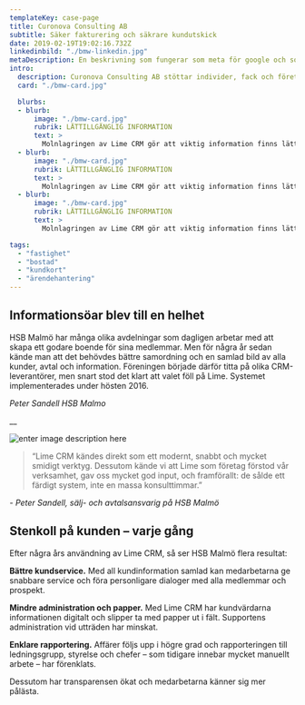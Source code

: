```yaml
---
templateKey: case-page
title: Curonova Consulting AB
subtitle: Säker fakturering och säkrare kundutskick
date: 2019-02-19T19:02:16.732Z
linkedinbild: "./bmw-linkedin.jpg"
metaDescription: En beskrivning som fungerar som meta för google och sociala medier bla
intro:
  description: Curonova Consulting AB stöttar individer, fack och företag i förändring genom förändringsledning, kompetenskartläggningar och omställningsuppdrag. Med digitala verktyg och en metod som utgår från individen skapas nya karriärer, effektiva team och starka chefer. Bolaget har kontor på 12 orter i Sverige och ett kontor i Oslo.
  card: "./bmw-card.jpg"

  blurbs:
  - blurb:
      image: "./bmw-card.jpg"
      rubrik: LÄTTILLGÄNGLIG INFORMATION
      text: >
        Molnlagringen av Lime CRM gör att viktig information finns lättillgänglig för alla medarbetare. Inget letande eller krångliga uppkopplingar.
  - blurb:
      image: "./bmw-card.jpg"
      rubrik: LÄTTILLGÄNGLIG INFORMATION
      text: >
        Molnlagringen av Lime CRM gör att viktig information finns lättillgänglig för alla medarbetare. Inget letande eller krångliga uppkopplingar.
  - blurb:
      image: "./bmw-card.jpg"
      rubrik: LÄTTILLGÄNGLIG INFORMATION
      text: >
        Molnlagringen av Lime CRM gör att viktig information finns lättillgänglig för alla medarbetare. Inget letande eller krångliga uppkopplingar.

tags:
  - "fastighet"
  - "bostad"
  - "kundkort"
  - "ärendehantering"
---
```


## Informationsöar blev till en helhet

HSB Malmö har många olika avdelningar som dagligen arbetar med att skapa ett godare boende för sina medlemmar. Men för några år sedan kände man att det behövdes bättre samordning och en samlad bild av alla kunder, avtal och information. Föreningen började därför titta på olika CRM-leverantörer, men snart stod det klart att valet föll på Lime. Systemet implementerades under hösten 2016.

_Peter Sandell HSB Malmo_

\_\_

![enter image description here](https://lime-crm.se/assets/img/references/bmw_caroline.adad9ed4.png)

> “Lime CRM kändes direkt som ett modernt, snabbt och mycket smidigt verktyg. Dessutom kände vi att Lime som företag förstod vår verksamhet, gav oss mycket god input, och framförallt: de sålde ett färdigt system, inte en massa konsulttimmar.”

_\- Peter Sandell, sälj- och avtalsansvarig på HSB Malmö_

## Stenkoll på kunden – varje gång

Efter några års användning av Lime CRM, så ser HSB Malmö flera resultat:

**Bättre kundservice.** Med all kundinformation samlad kan medarbetarna ge snabbare service och föra personligare dialoger med alla medlemmar och prospekt.

**Mindre administration och papper.** Med Lime CRM har kundvärdarna informationen digitalt och slipper ta med papper ut i fält. Supportens administration vid utträden har minskat.

**Enklare rapportering.** Affärer följs upp i högre grad och rapporteringen till ledningsgrupp, styrelse och chefer – som tidigare innebar mycket manuellt arbete – har förenklats.

Dessutom har transparensen ökat och medarbetarna känner sig mer pålästa.
